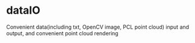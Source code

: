# dataIO
Convenient data(including txt, OpenCV image, PCL point cloud) input and output, and convenient point cloud rendering
